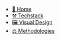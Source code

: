 - [🏰 Home](/)
- [⚒ Techstack](techStack.md)
- [🖼 Visual Design](WebsitePlanning.md)
- [⚖️ Methodologies](methodologies.md)